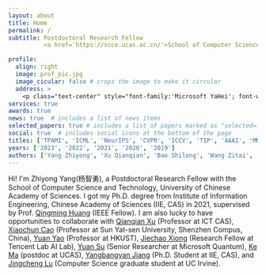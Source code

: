 ```yaml
---
layout: about
title: Home
permalink: /
subtitle: Postdoctoral Research Fellow 
          <a href='https://scce.ucas.ac.cn/'>School of Computer Science and Technology, UCAS</a>. 

profile:
  align: right
  image: prof_pic.jpg
  image_cicular: false # crops the image to make it circular
  address: >
    <p class="text-center" style="font-family:'Microsoft YaHei'; font-weight:bold;">postdoc@UCAS</p>
services: true
awards: true
news: true  # includes a list of news items
selected_papers: true # includes a list of papers marked as "selected={true}"
social: true  # includes social icons at the bottom of the page
titles: ['TPAMI', 'ICML', 'NeurIPS', 'CVPR', 'ICCV', 'TIP', 'AAAI', 'MM' ]
years: ['2023', '2022', '2021', '2020', '2019']
authors: ['Yang Zhiyong', 'Xu Qianqian', 'Bao Shilong', 'Wang Zitai', 'Wen Peisong', 'Shao Huiyang', 'Jiang Yangbangyan' ,'Ma Ke', 'Cao Tianwei', 'Hou Wenzheng', 'Cao Zongsheng', 'Hao Qianxiu', 'Jiang Xuan', 'Chen Junyu', 'Dai Siran']
---
```


Hi! I'm Zhiyong Yang(杨智勇), a Postdoctoral Research Fellow with the School of Computer Science and Technology, University of Chinese Academy of Sciences. I got my Ph.D. degree from Institute of Information Engineering, Chinese Academy of Sciences (IIE, CAS) in 2021, supervised by Prof. [Qingming Huang](https://qmhuang-ucas.github.io/) (IEEE Fellow). I am also lucky to have opportunities to collaborate with [Qianqian Xu](https://qianqianxu010.github.io/) (Professor at ICT CAS), [Xiaochun Cao](http://people.ucas.ac.cn/~xiaochun) (Professor at Sun Yat-sen University, Shenzhen Compus, China), [Yuan Yao](https://yao-lab.github.io/) (Professor at HKUST), [Jiechao Xiong](https://scholar.google.com/citations?user=X8YIcKEAAAAJ&hl=zh-CN) (Research Fellow at Tencent Lab AI Lab), [Yuan Su](http://yuansu.me/) (Senior Researcher at Microsoft Quantum), [Ke Ma](https://www.researchgate.net/profile/Ke_Ma10) (postdoc at UCAS), [Yangbangyan Jiang](https://scholar.google.com/citations?user=h4Zm5d8AAAAJ&hl=zh-CN) (Ph.D. Student at IIE, CAS), and [Jingcheng Lu](https://www.linkedin.com/in/will-lu/) (Computer Science graduate student at UC Irvine).
